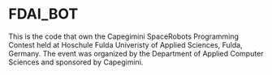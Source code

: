 # FDAI_BOT
This is the code that own the Capegimini SpaceRobots Programming Contest held at Hoschule Fulda Univeristy of Applied Sciences, Fulda, Germany.  The event was organized by the Department of Applied Computer Sciences and sponsored by Capegimini.
